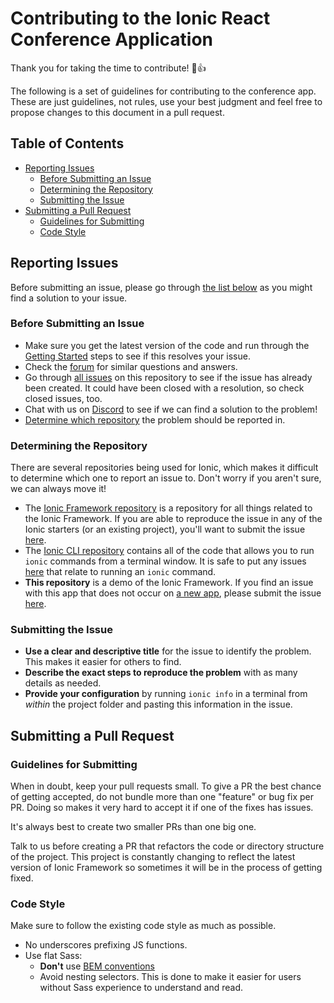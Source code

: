 # Contributing to the Ionic React Conference Application

Thank you for taking the time to contribute! :tada::+1:

The following is a set of guidelines for contributing to the conference app. These are just guidelines, not rules, use your best judgment and feel free to propose changes to this document in a pull request.

## Table of Contents
- [Reporting Issues](#reporting-issues)
  - [Before Submitting an Issue](#before-submitting-an-issue)
  - [Determining the Repository](#determining-the-repository)
  - [Submitting the Issue](#submitting-the-issue)
- [Submitting a Pull Request](#submitting-a-pull-request)
  - [Guidelines for Submitting](#guidelines-for-submitting)
  - [Code Style](#code-style)

## Reporting Issues

Before submitting an issue, please go through [the list below](#before-submitting-an-issue) as you might find a solution to your issue.

### Before Submitting an Issue

* Make sure you get the latest version of the code and run through the [Getting Started](https://github.com/ionic-team/ionic-react-conference-app#getting-started) steps to see if this resolves your issue.
* Check the [forum](https://forum.ionicframework.com) for similar questions and answers.
* Go through [all issues](https://github.com/ionic-team/ionic-react-conference-app/issues?utf8=%E2%9C%93&q=is%3Aissue) on this repository to see if the issue has already been created. It could have been closed with a resolution, so check closed issues, too.
* Chat with us on [Discord](https://ionic.link/discord) to see if we can find a solution to the problem!
* [Determine which repository](#determining-the-repository) the problem should be reported in.

### Determining the Repository

There are several repositories being used for Ionic, which makes it difficult to determine which one to report an issue to. Don't worry if you aren't sure, we can always move it!

* The [Ionic Framework repository](https://github.com/ionic-team/ionic-framework) is a repository for all things related to the Ionic Framework. If you are able to reproduce the issue in any of the Ionic starters (or an existing project), you'll want to submit the issue [here](https://github.com/ionic-team/ionic-framework/issues).
* The [Ionic CLI repository](https://github.com/ionic-team/ionic-cli) contains all of the code that allows you to run `ionic` commands from a terminal window. It is safe to put any issues [here](https://github.com/ionic-team/ionic-cli/issues) that relate to running an `ionic` command.
* **This repository** is a demo of the Ionic Framework. If you find an issue with this app that does not occur on [a new app](https://ionicframework.com/docs/intro/cli#start-an-app), please submit the issue [here](https://github.com/ionic-team/ionic-react-conference-app/issues).

### Submitting the Issue

* **Use a clear and descriptive title** for the issue to identify the problem. This makes it easier for others to find.
* **Describe the exact steps to reproduce the problem** with as many details as needed.
* **Provide your configuration** by running `ionic info` in a terminal from *within* the project folder and pasting this information in the issue.

## Submitting a Pull Request

### Guidelines for Submitting

When in doubt, keep your pull requests small. To give a PR the best chance of getting accepted, do not bundle more than one "feature" or bug fix per PR. Doing so makes it very hard to accept it if one of the fixes has issues.

It's always best to create two smaller PRs than one big one.

Talk to us before creating a PR that refactors the code or directory structure of the project. This project is constantly changing to reflect the latest version of Ionic Framework so sometimes it will be in the process of getting fixed.

### Code Style

Make sure to follow the existing code style as much as possible.

* No underscores prefixing JS functions.
* Use flat Sass:
  * **Don't** use [BEM conventions](https://css-tricks.com/bem-101/)
  * Avoid nesting selectors. This is done to make it easier for users without Sass experience to understand and read.
